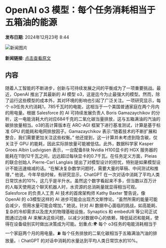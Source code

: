# OpenAI o3 模型：每个任务消耗相当于五箱油的能源

**发布日期**: 2024年12月23号 8:44

![新闻图片](https://upload.chinaz.com/2024/1223/6387056900283109994001033.png)

**新闻链接**: [点击查看原文](https://www.aibase.com/zh/news/14192)

## 内容

随着人工智能的不断进步，创新与可持续发展之间的平衡成为了一项重要挑战。最近，OpenAI 推出了其最新的 AI 模型 o3，这是迄今为止最强大的模型。然而，除了运行这些模型的成本外，其对环境的影响也引起了广泛关注。一项研究显示，每个 o3任务大约消耗1，785千瓦时的电能，这相当于一个美国普通家庭在两个月内的用电量。根据 Salesforce 的 AI 可持续发展负责人 Boris Gamazaychikov 的分析，这一电能消耗大约对应684千克的二氧化碳当量排放，这与五箱满油的汽油的碳排放量相当。o3的高计算版本在 ARC-AGI 框架下进行基准测试，计算是基于标准 GPU 的能耗和电网排放因子。Gamazaychikov 表示:“随着技术的不断扩展和整合，我们需要更加关注这些权衡。” 他还提到，这一计算并未考虑到隐含碳，仅关注于 GPU 的能耗，因此实际排放量可能被低估。此外，数据科学家 Kasper Groes Albin Ludvigsen 表示，一台配备8块 Nvidia H100显卡的 HGX 服务器的能耗在11到12千瓦之间，远远超过每块显卡的0.7千瓦。在任务定义方面，Pleias 的联合创始人 Pierre-Carl Langlais 提出了对模型设计的担忧，特别是如果模型设计不能迅速缩减的话。“在解决复杂数学问题时，需要大量的草稿、中间测试和推理，” 他说。今年早些时候，有研究显示，ChatGPT 在一次对话中消耗了平均人类日常饮水的10%，这几乎是半升水。虽然这个数字看起来不多，但当数以百万计的人每天使用这个聊天机器人时，水资源的总消耗量就显得相当可观。Salesforce 的负责人工责 AI 技术的首席架构师 Kathy Baxter 警告说，像 OpenAI 的 o3模型这样的 AI 进步可能会出现杰文斯悖论。“虽然所需的能量可能会减少，但用水量可能会增加，” 她说。针对 AI 数据中心面临的挑战，如高能耗、复杂的冷却需求以及庞大的物理基础设施，Synaptics 和 embedUR 等公司正试图通过边缘 AI 来解决这些问题，以减少对数据中心的依赖，降低延迟和能耗，使得在设备级别实时做出决策成为可能。划重点:🌍 每个 o3任务的电能消耗相当于一个家庭两个月的用电量。⛽ 每个任务排放的二氧化碳相当于五箱满油汽油的排放量。💧 ChatGPT 的对话中消耗的水量达到平均人类日常饮水的10%。
